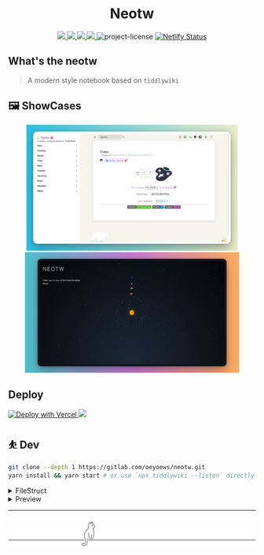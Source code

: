 <div align="center">

<h1>Neotw</h1>

</div>

<center>
<!-- badges -->
<a href="https://gitter.im/oeyoews/neotw?utm_source=badge&utm_medium=badge&utm_campaign=pr-badge&utm_content=badge" target="_blank">
  <!-- <img src="https://badges.gitter.im/oeyoews/neotw.svg" /> -->
  <img src="https://img.shields.io/gitter/room/oeyoews/neotw?logo=gitter&color=50BA9A" />
</a>
<a href="https://github.com/oeyoews/neotw" target="_blank">
  <img src="https://img.shields.io/badge/Powered by-Neotw-green?style=flat&logo=github" />
</a>
<a href="https://github.com/oeyoews/neotw" target="_blank">
  <img src="https://img.shields.io/github/tag/oeyoews/neotw?color=lightgreen?style=flat" />
</a>
<a href="https://github.com/oeyoews/neotw" target="_blank">
  <img src="https://img.shields.io/website?down_color=red&down_message=offline&label=Neotw&up_color=9cf&up_message=online&url=https%3A%2F%2Fneotw.netlify.app%2F&logo=netlify" />
</a>
<img src="https://img.shields.io/badge/License-MIT-blueviolet.svg?style=flat&color=blue" alt="project-license">
<a target="_blank" href="https://app.netlify.com/sites/neotw/deploys">
<img src="https://api.netlify.com/api/v1/badges/7654bd58-2df9-4962-9a81-4cca9cf78b9c/deploy-status" alt="Netlify Status" >
 </a>
</center>

## What's the neotw

> A modern style notebook based on `tiddlywiki`

## 🖼️ ShowCases

<center>
<img src="./img/011.png" height=256 alt="011">
<img src="./img/012.png" height=245 alt="012">
</center>

<!-- ## Features -->

<!-- - 一键部署 -->

## Deploy

<!-- https://vercel.com/docs/deploy-button -->
<a target="_blank" href="https://vercel.com/new/clone?repository-url=https%3A%2F%2Fgithub.com%2Foeyoews%2Fneotw">
<img src="https://vercel.com/button" alt="Deploy with Vercel" />
</a>

<!-- https://docs.netlify.com/site-deploys/create-deploys/ -->
<a target="_blank" href="https://app.netlify.com/start/deploy?repository=https://github.com/oeyoews/neotw">
<img src="https://www.netlify.com/img/deploy/button.svg">
</a>

## ⛹️ Dev

```bash
git clone --depth 1 https://gitlab.com/oeyoews/neotw.git
yarn install && yarn start # or use `npx tiddlywiki --listen` directly
```

<details>
  <summary>FileStruct</summary>

```bash
Neotw
├──📁archive
├──📁CITATION.cff
├──📁dev
├──📁dist
├──📁files
├──📁img
├──📁LICENSE
├──📁makefile
├──📁netlify.toml
├──📁node_modules
├──📁output
├──📁package.json
├──📁patch
├──📁README.md
├──📁scripts
├──📁src
├──📁static
├──📁templates
├──📁test
├──📁tiddlers
├──📁tiddlywiki.info
├──📁vercel.json
└──📁yarn.lock
# This structure may not be up to date
```

</details>

<details>
<summary>Preview</summary>

- 🏠 http://oeyoewl.top
- 😺 https://oeyoews.github.io/neotw
- 🦿 https://neotw.tiddlyhost.com
- 🌋 https://neotw.vercel.app
- 🤺 https://neotw.netlify.app/

</details>

---

<div align="center">
<img src="./img/cat.svg" alt="cat"/>
</div>
